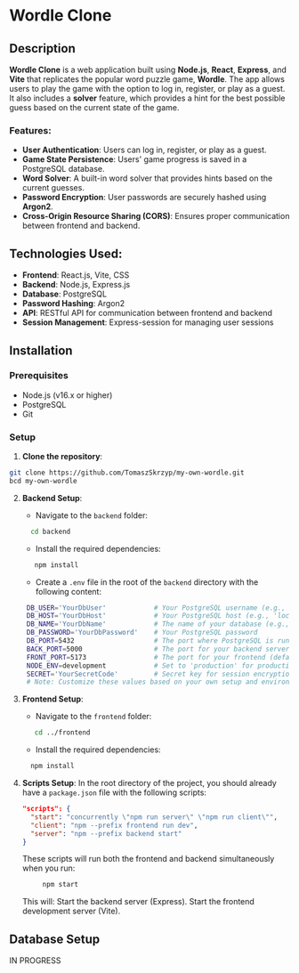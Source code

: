 # Wordle Clone

## Description

**Wordle Clone** is a web application built using **Node.js**, **React**, **Express**, and **Vite** that replicates the popular word puzzle game, **Wordle**. The app allows users to play the game with the option to log in, register, or play as a guest. It also includes a **solver** feature, which provides a hint for the best possible guess based on the current state of the game.

### Features:
- **User Authentication**: Users can log in, register, or play as a guest.
- **Game State Persistence**: Users' game progress is saved in a PostgreSQL database.
- **Word Solver**: A built-in word solver that provides hints based on the current guesses.
- **Password Encryption**: User passwords are securely hashed using **Argon2**.
- **Cross-Origin Resource Sharing (CORS)**: Ensures proper communication between frontend and backend.

## Technologies Used:
- **Frontend**: React.js, Vite, CSS
- **Backend**: Node.js, Express.js
- **Database**: PostgreSQL
- **Password Hashing**: Argon2
- **API**: RESTful API for communication between frontend and backend
- **Session Management**: Express-session for managing user sessions

## Installation

### Prerequisites

- Node.js (v16.x or higher)
- PostgreSQL
- Git

### Setup

1. **Clone the repository**:
 ```bash
 git clone https://github.com/TomaszSkrzyp/my-own-wordle.git  
 bcd my-own-wordle
  ```


2. **Backend Setup**:
   - Navigate to the `backend` folder:
    ```bash
      cd backend
    ```
   - Install the required dependencies:
   ```bash
      npm install
    ```
   - Create a `.env` file in the root of the `backend` directory with the following content:
   ```bash
    DB_USER='YourDbUser'            # Your PostgreSQL username (e.g., 'postgres')
    DB_HOST='YourDbHost'            # Your PostgreSQL host (e.g., 'localhost')
    DB_NAME='YourDbName'            # The name of your database (e.g., 'wordle_clone')
    DB_PASSWORD='YourDbPassword'    # Your PostgreSQL password
    DB_PORT=5432                    # The port where PostgreSQL is running (default: 5432)
    BACK_PORT=5000                  # The port for your backend server (default: 5000)
    FRONT_PORT=5173                 # The port for your frontend (default: 5173 for Vite)
    NODE_ENV=development            # Set to 'production' for production environments
    SECRET='YourSecretCode'         # Secret key for session encryption (change to something secure)
    # Note: Customize these values based on your own setup and environment.
    ```

3. **Frontend Setup**:
   - Navigate to the `frontend` folder:
   ```bash
      cd ../frontend
    ```
   - Install the required dependencies:
    ```bash
      npm install
     ```
4. **Scripts Setup**:
   In the root directory of the project, you should already have a `package.json` file with the following scripts:
   ```json
   "scripts": {
     "start": "concurrently \"npm run server\" \"npm run client\"",
     "client": "npm --prefix frontend run dev", 
     "server": "npm --prefix backend start"
   }
   ``` 
    These scripts will run both the frontend and backend simultaneously when you run:
    ```bash
         npm start
    ```
     This will:
     Start the backend server (Express).
     Start the frontend development server (Vite).
## Database Setup

IN PROGRESS

    